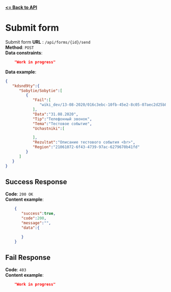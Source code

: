 [**<= Back to API**](../README.md)

# Submit form
Submit form
**URL** : `/api/forms/{id}/send`    
**Method**: `POST`   
**Data constraints**:   
```json
    "Work in progress"
```
**Data example**:
```json
{
   "kdsnd9ty":{
      "Sobytie/Sobytie":[
         {
            "Fail":[
               "wiki_dev/13-08-2020/016c3ebc-10fb-45e2-8c05-07aec2d25b88-photo.jpg"
            ],
            "Data":"31.08.2020",
            "Tip":"Телефонный звонок",
            "Tema":"Тестовое событие",
            "Uchastniki":[

            ],
            "Rezultat":"Описание тестового события <br>",
            "Region":"21061072-6f43-4739-97ac-6279670b41fd"
         }
      ]
   }
}
```

## Success Response

**Code**: `200 OK`   
**Content example**:
```json
    {
       "success":true,
       "code":200,
       "message":"",
       "data":{

       }
    }
```

## Fail Response

**Code**: `403`   
**Content example**: 
```json
    "Work in progress"
```